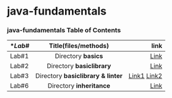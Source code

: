 # java-fundamentals

### java-fundamentals Table of Contents 

| **Lab#*    |      **Title(files/methods)**      |                                **link**                                   |
|------------|:----------------------------------:|--------------------------------------------------------------------------:|
| Lab#1      | Directory **basics**               | [Link](https://github.com/AlaaYlula/java-fundamentals/tree/main/basics)  |
| Lab#2      | Directory **basiclibrary**         | [Link](https://github.com/AlaaYlula/java-fundamentals/tree/main/basiclibrary)  |
| Lab#3      | Directory **basiclibrary & linter**         | [Link1](https://github.com/AlaaYlula/java-fundamentals/tree/main/basiclibrary/lib/src/main/java/com/example/lab3)  [Link2](https://github.com/AlaaYlula/java-fundamentals/tree/main/linter)  |
| Lab#6      | Directory **inheritance**         | [Link](https://github.com/AlaaYlula/java-fundamentals/tree/main/inheritance)  |

